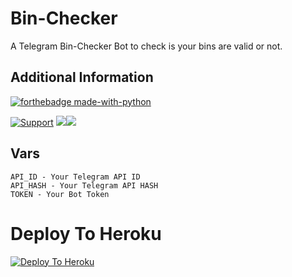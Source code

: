 # Bin-Checker
A Telegram Bin-Checker Bot to check is your bins are valid or not.

## Additional Information
[![forthebadge made-with-python](http://ForTheBadge.com/images/badges/made-with-python.svg)](https://www.python.org/)

<a href="https://t.me/TgxSupportChat"> <img src="https://img.shields.io/badge/telegram-Support_Group-red?style=social&logo=telegram" alt="Support" /></a>
<a href="https://github.com/Atuufos/Bin-Checker-1/stargazers"><img src="https://img.shields.io/github/stars/Atuufos/Bin-Checker-1?style=social"></a><a href="https://github.com/Atuufos/Bin-Checker-1/fork"><img src="https://img.shields.io/github/forks/Atuufos/Bin-Checker-1?label=Fork&logoColor=blue&style=social"></a>	

## Vars
``` 
API_ID - Your Telegram API ID
API_HASH - Your Telegram API HASH
TOKEN - Your Bot Token
```

# Deploy To Heroku
[![Deploy To Heroku](https://www.herokucdn.com/deploy/button.svg)](https://heroku.com/deploy?template=https://github.com/Atuufos/Bin-Checker-1)
